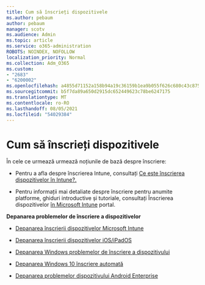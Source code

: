 ```yaml
---
title: Cum să înscrieți dispozitivele
ms.author: pebaum
author: pebaum
manager: scotv
ms.audience: Admin
ms.topic: article
ms.service: o365-administration
ROBOTS: NOINDEX, NOFOLLOW
localization_priority: Normal
ms.collection: Adm_O365
ms.custom:
- "2683"
- "6200002"
ms.openlocfilehash: a4855d71152a158b94a19c36159b1ea9b055f626c680c43c875de1f258329c96
ms.sourcegitcommit: b5f7da89a650d2915dc652449623c78be6247175
ms.translationtype: MT
ms.contentlocale: ro-RO
ms.lasthandoff: 08/05/2021
ms.locfileid: "54029384"
---
```

# <a name="how-to-enroll-devices"></a>Cum să înscrieți dispozitivele

În cele ce urmează urmează noțiunile de bază despre înscriere:

- Pentru a afla despre înscrierea Intune, consultați [Ce este înscrierea dispozitivelor în Intune?.](https://docs.microsoft.com/mem/intune/enrollment/device-enrollment)

- Pentru informații mai detaliate despre înscriere pentru anumite platforme, ghiduri introductive și tutoriale, consultați Înscrierea dispozitivelor [în Microsoft Intune](https://docs.microsoft.com/mem/intune/enrollment/) portal.

**Depanarea problemelor de înscriere a dispozitivelor**

- [Depanarea înscrierii dispozitivelor Microsoft Intune](https://docs.microsoft.com/mem/intune/enrollment/troubleshoot-device-enrollment-in-intune)

- [Depanarea înscrierii dispozitivelor iOS/iPadOS](https://docs.microsoft.com/mem/intune/enrollment/troubleshoot-ios-enrollment-errors)

- [Depanarea Windows problemelor de înscriere a dispozitivului](https://docs.microsoft.com/mem/intune/enrollment/troubleshoot-windows-enrollment-errors)

- [Depanarea Windows 10 înscriere automată](https://docs.microsoft.com/mem/intune/enrollment/troubleshoot-windows-auto-enrollment)

- [Depanarea problemelor dispozitivului Android Enterprise](https://docs.microsoft.com/mem/intune/enrollment/troubleshoot-android-enrollment)


